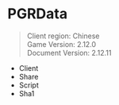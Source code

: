 # PGRData
> Client region: Chinese <br>
> Game Version: 2.12.0 <br>
> Document Version: 2.12.11 <br>

- Client
- Share
- Script
- Sha1